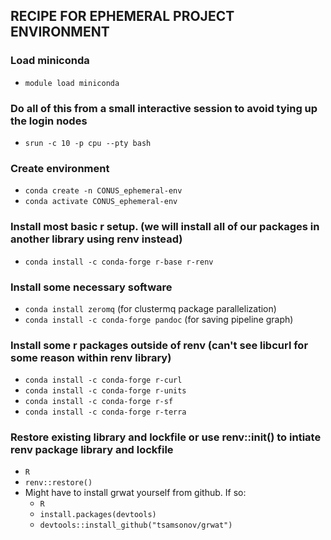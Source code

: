 ## RECIPE FOR EPHEMERAL PROJECT ENVIRONMENT

### Load miniconda
- `module load miniconda`

### Do all of this from a small interactive session to avoid tying up the login nodes
- `srun -c 10 -p cpu --pty bash`

### Create environment
- `conda create -n CONUS_ephemeral-env`
- `conda activate CONUS_ephemeral-env`

### Install most basic r setup. (we will install all of our packages in another library using renv instead)
- `conda install -c conda-forge r-base r-renv`

### Install some necessary software
- `conda install zeromq` (for clustermq package parallelization)
- `conda install -c conda-forge pandoc` (for saving pipeline graph)

### Install some r packages outside of renv (can't see libcurl for some reason within renv library)
- `conda install -c conda-forge r-curl`
- `conda install -c conda-forge r-units`
- `conda install -c conda-forge r-sf`
- `conda install -c conda-forge r-terra`

### Restore existing library and lockfile or use renv::init() to intiate renv package library and lockfile
- `R`
- `renv::restore()`
- Might have to install grwat yourself from github. If so:
  - `R`
  - `install.packages(devtools)`
  - `devtools::install_github("tsamsonov/grwat")`
